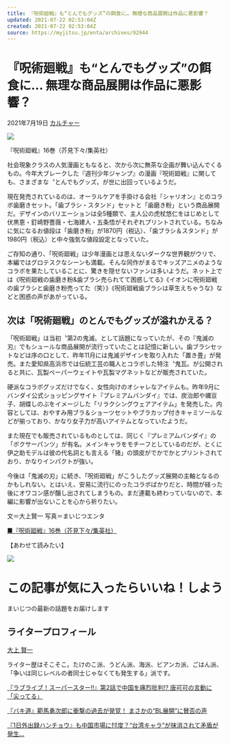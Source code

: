 ```yaml
---
title: 『呪術廻戦』も“とんでもグッズ”の餌食に… 無理な商品展開は作品に悪影響？
updated: 2021-07-22 02:53:04Z
created: 2021-07-22 02:53:04Z
source: https://myjitsu.jp/enta/archives/92944
---
```


# 『呪術廻戦』も“とんでもグッズ”の餌食に… 無理な商品展開は作品に悪影響？

2021年7月19日
[カルチャー](https://myjitsu.jp/enta/archives/category/culture)

![](https://myjitsu.jp/enta/wp-content/uploads/2021/06/210607jujutsukaisen016.jpg)

『呪術廻戦』16巻（芥見下々/集英社）

社会現象クラスの人気漫画ともなると、次から次に無茶な企画が舞い込んでくるもの。今年大ブレークした『週刊少年ジャンプ』の漫画『呪術廻戦』に関しても、さまざまな〝とんでもグッズ〟が世に出回っているようだ。

現在発売されているのは、オーラルケアを手掛ける会社『シャリオン』とのコラボ歯磨きセット。「歯ブラシ・スタンド」セットと「歯磨き粉」という商品展開だ。デザインのバリエーションは全5種類で、主人公の虎杖悠仁をはじめとして伏黒恵・釘崎野薔薇・七海建人・五条悟がそれぞれプリントされている。ちなみに気になるお値段は「歯磨き粉」が1870円（税込）、「歯ブラシ＆スタンド」が1980円（税込）と中々強気な値段設定となっていた。

ご存知の通り、「呪術廻戦」は少年漫画とは思えないダークな世界観がウリで、本編ではグロテスクなシーンも満載。そんな同作がまるでキッズアニメのようなコラボを果たしていることに、驚きを隠せないファンは多いようだ。ネット上では《呪術廻戦の歯磨き粉&歯ブラシ売られてて困惑してる》《イオンに呪術廻戦の歯ブラシと歯磨き粉売ってた（笑）》《呪術廻戦歯ブラシは草生えちゃうな》などと困惑の声があがっている。

## 次は「呪術廻戦」のとんでもグッズが溢れかえる？

「呪術廻戦」は当初〝第2の鬼滅〟として話題になっていたが、その『鬼滅の刃』でもシュールな商品展開が流行っていたことは記憶に新しい。歯ブラシセットなどは序の口として、昨年11月には鬼滅デザインを取り入れた「置き畳」が発売。また愛知県高浜市では伝統工芸の職人とコラボした特注〝鬼瓦〟が公開されると共に、瓦製ペーパーウェイトや瓦製マグネットなどが販売されていた。

硬派なコラボグッズだけでなく、女性向けのオシャレなアイテムも。昨年9月にバンダイ公式ショッピングサイト『プレミアムバンダイ』では、炭治郎や禰豆子、胡蝶しのぶをイメージした「リラクシングウェアアイテム」を発売した。内容としては、おやすみ用ブラ＆ショーツセットやブラカップ付きキャミソールなどが揃っており、かなり女子力が高いアイテムとなっていたようだ。

また現在でも販売されているものとしては、同じく『プレミアムバンダイ』の「ボクサーパンツ」が有名。メインキャラをモチーフとしているのだが、とくに伊之助モデルは彼の代名詞とも言える「猪」の頭皮がでかでかとプリントされており、かなりインパクトが強い。

今後は「鬼滅の刃」に続き、「呪術廻戦」がこうしたグッズ展開の主軸となるのかもしれない。とはいえ、安易に流行にのったコラボばかりだと、時間が経った後にオワコン感が醸し出されてしまうもの。まだ連載も終わっていないので、本編に影響が出ないことを心から祈りたい。

文＝大上賢一
写真＝まいじつエンタ

[■『呪術廻戦』16巻（芥見下々/集英社）](https://www.amazon.co.jp/gp/product/4088826884/ref=as_li_tl?ie=UTF8&camp=247&creative=1211&creativeASIN=4088826884&linkCode=as2&tag=myjitsu09-22&linkId=591581bd6db30c29820d49d4c6769948)

【あわせて読みたい】

![](https://myjitsu.jp/enta/wp-content/uploads/2021/06/210607jujutsukaisen016-219x111.jpg)

# この記事が気に入ったらいいね！しよう

まいじつの最新の話題をお届けします

## ライタープロフィール

[大上 賢一](https://myjitsu.jp/enta/archives/author/oogamikeniti)

ライター歴はそこそこ。たけのこ派、うどん派、海派、ビアンカ派、ごはん派、「争いは同じレベルの者同士じゃなくても発生する」派です。

[『ラブライブ！スーパースター!!』第2話で中国を痛烈批判!? 唐可可の言動に「尖ってる」](https://myjitsu.jp/enta/archives/93038)

[『バキ道』範馬勇次郎に衝撃の過去が発覚！ まさかの“BL展開”に賛否の声](https://myjitsu.jp/enta/archives/92981)

[『1日外出録ハンチョウ』も中国市場に忖度？“台湾キャラ”が抹消されて矛盾が発生…](https://myjitsu.jp/enta/archives/92948)